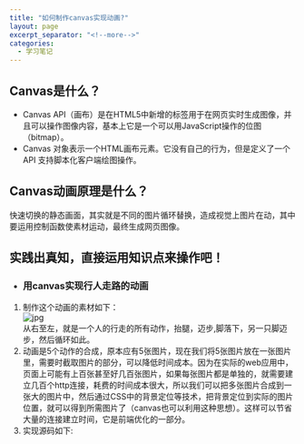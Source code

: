 ```yaml
---
title: "如何制作canvas实现动画?"
layout: page
excerpt_separator: "<!--more-->"
categories:
  - 学习笔记
---
```


## Canvas是什么？  
- Canvas API（画布）是在HTML5中新增的标签用于在网页实时生成图像，并且可以操作图像内容，基本上它是一个可以用JavaScript操作的位图（bitmap）。 
- Canvas 对象表示一个HTML画布元素。它没有自己的行为，但是定义了一个 API 支持脚本化客户端绘图操作。

## Canvas动画原理是什么？
快速切换的静态画面，其实就是不同的图片循环替换，造成视觉上图片在动，其中要运用控制函数使素材运动，最终生成网页图像。 

## 实践出真知，直接运用知识点来操作吧！  
- ### 用canvas实现行人走路的动画  
1. 制作这个动画的素材如下：  
![jpg](\assets\images\person_walk.jpg)  
从右至左，就是一个人的行走的所有动作，抬腿，迈步,脚落下，另一只脚迈步，然后循环如此。
2. 动画是5个动作的合成，原本应有5张图片，现在我们将5张图片放在一张图片里，需要时截取图片的部分，可以降低时间成本。因为在实际的web应用中，页面上可能有上百张甚至好几百张图片，如果每张图片都是单独的，就需要建立几百个http连接，耗费的时间成本很大，所以我们可以把多张图片合成到一张大的图片中，然后通过CSS中的背景定位等技术，把背景定位到实际的图片位置，就可以得到所需图片了（canvas也可以利用这种思想）。这样可以节省大量的连接建立时间，它是前端优化的一部分。  
3. 实现源码如下:
 <section>
    <head>
    <meta charset="utf-8" />  
    <meta http-equiv="X-UA-Compatible" content="IE=edge">
    <title>walk</title>
    <meta name="viewport" content="width=device-width,   initial-scale=1">
    </head>
    <body>
    <canvas width="500" height="400" id="canvas" style="margin-top: 200px;"></canvas>
    <img src="C:\Users\19654\Desktop\学习笔记1\person.jpg" style="display: none;" id="walk">
    <script>
    //获取图片
    let walkImg = document.getElementById('walk'); 
    //获取绘图上下文
    let ctx = document.getElementById('canvas').getContext('2d');
    
    //这个参数是用来标识，现在改用哪个用作，初始值是4，图片最有边的动作，开始行走的动作。取值是4~0，循环
    let index = 4;

    //行走位置
    let position = 0;
    
    //行走的方向，true代表从左至右， false代表从右至左
    let direct = true;

    //定时器，确保图片加载完成再绘制动画
    let timer = null;
    //确保图片加载完成再绘制到
    if (!walkImg.complete) {
      timer = setInterval(() => {
        //两张图片加载完成
        if (walkImg.complete) {
          //清除定时器
          clearInterval(timer);
          timer = null;
          //绘制
          drawAll();
        }
      }, 200);
    } else {
      drawAll();
    }

    function drawAll() {
      //清除原来的图层
      ctx.clearRect(0, 0, 500, 400);
      //画脚下的线，当做地面
      addLawn();
      //添加初始动作
      addWalk();
      //使用定时器，不断重绘画面，形成动画
      setInterval(() => {
        ctx.clearRect(0, 0, 500, 400);
        addLawn();
        addWalk();
      }, 150);
    }

    //绘制线段，当做地面
     function addLawn() {
      ctx.save();
      ctx.beginPath();
      ctx.strokeStyle = 'green';
      ctx.lineWidth = 3;
      ctx.moveTo(0, 112);
      ctx.lineTo(500, 112);
      ctx.stroke();
      ctx.closePath();
      ctx.restore();
     }

     //添加不同位置图片
     function addWalk() {
      ctx.save();
      /**
       * 行走分为两个方向，从左至右和从右至左，我们分别说明
       * 1、从右至左：图片资源的5个动作就是从右至左方向走的，所以从右至左行走时，无需
       * 额外处理图片，只需将对应动作放在规定位置即可。
       * 
       * 2、从左至右：这与图片资源的工作方向相反，所以，提取动作后，需要翻转（利用scale进行翻转）。
       * */

      if (direct) {
        //从左至右方向，scale(-1, 1)先翻转画布，然后利用translate修改坐标系原点
        ctx.scale(-1, 1);
        ctx.translate(-position-55,0);
        position += 6;
      } else {
        //从右至左方向，无需翻转，只需修改坐标系原点，然后将图片直接从原点处放置即可
        ctx.translate(position,0);
        position -= 6;
      }
      //根据index不同，从图片资源中提取不同的行走动作
      switch(index) {
        case 0:
          ctx.drawImage(walkImg, 0, 0, 55, 110, 0, 0, 55, 110);
          break;
        case 1:
          ctx.drawImage(walkImg, 75, 0, 55, 110, 0, 0, 55, 110);
          break;
        case 2:
          ctx.drawImage(walkImg, 145, 0, 55, 110, 0, 0, 55, 110);
          break;
        case 3:
          ctx.drawImage(walkImg, 220, 0, 55, 110, 0, 0, 55, 110);
          break;
        case 4:
          ctx.drawImage(walkImg, 270, 0, 55, 110, 0, 0, 55, 110);
          break;
      }
      
      //图片位置，走到这返回
      if (position > 440) {
        direct = false;
      } 
      if (position < 10) {
        direct = true;
      }

      index -=1 ;
      if (index < 0) {
        index = 4;
      }
      ctx.restore();
    }
    </script>
    </body>
   </html>  

- ### 让Canvas给你们放个烟花吧！  
这个在 Canvas烟花动画中使用了DOMContentLoaded 触发事件函数。  
实现源码如下:  
<section>  
    <head>
    <meta charset="UTF-8">
    <title>烟花</title>
    <style>
        *{
            margin: 0;
            padding: 0;
        }
        canvas{
            position: absolute;
        }
     </style>
     </head>  
     <body>
     <canvas id="canvas"></canvas>
     <script>
        //可视化窗口 Size 改变时触发 resizeCanvas 函数
        window.addEventListener("resize", resizeCanvas, false);
        //当 DOM 解析完成后触发 onLoad 函数
        window.addEventListener("DOMContentLoaded", onLoad, false);
        //requestAnimationFrame 兼容
        window.requestAnimationFrame = 
            window.requestAnimationFrame       || 
            window.webkitRequestAnimationFrame || 
            window.mozRequestAnimationFrame    || 
            window.oRequestAnimationFrame      || 
            window.msRequestAnimationFrame     || 
            function (callback) {
                window.setTimeout(callback, 1000/60);
            };
        
        //初始化变量
        var canvas, ctx, w, h, particles = [], probability = 0.04,  //0.04 烟花出现概率
            xPoint, yPoint;
        
        //初始化 Canvas
        function onLoad() {
            canvas = document.getElementById("canvas");
            ctx = canvas.getContext("2d");
            resizeCanvas();
            //渲染动画
            window.requestAnimationFrame(updateWorld);
        } 
        
        //改变 Canvas 可视窗口 Size 函数
        function resizeCanvas() {
            if (!!canvas) {
                w = canvas.width = window.innerWidth;
                h = canvas.height = window.innerHeight;
            }
        }
        
        //更新函数
        function updateWorld() {
            update();
            paint();
            window.requestAnimationFrame(updateWorld);
        } 
        
        //更新函数
        function update() {
            if (particles.length < 500 && Math.random() < probability) {
                createFirework();
            }
            var alive = [];
            for (var i = 0; i < particles.length; i++) {
                if (particles[i].move()) {
                    alive.push(particles[i]);
                }
            }
            particles = alive;
        } 
        
        //绘制函数
        function paint() {
            ctx.globalCompositeOperation = 'source-over';
            ctx.fillStyle = "rgba(0,0,0,0.2)";
            ctx.fillRect(0, 0, w, h);
            ctx.globalCompositeOperation = 'lighter';
            for (var i = 0; i < particles.length; i++) {
                particles[i].draw(ctx);
            }
        } 
        
        //创建烟花颗粒
        function createFirework() {
            xPoint = Math.random() * (w - 200) + 100;
            yPoint = Math.random() * (h - 200) + 100;
            var nFire = Math.random() * 50 + 100;
            var c = "rgb("+(~~(Math.random() * 200 + 55))+","+(~~(Math.random() * 200 + 55))+","+(~~(Math.random() * 200 + 55))+")";
            for (var i = 0; i < nFire; i++) {
                var particle = new Particle();
                particle.color = c;
                var vy = Math.sqrt(25 - particle.vx * particle.vx);
                if (Math.abs(particle.vy) > vy) {
                    particle.vy = particle.vy > 0 ? vy : -vy;
                }
                particles.push(particle);
            }
        } 
        
        //颗粒函数
        function Particle() {
            this.w = this.h = Math.random() * 4 + 1;
            
            this.x = xPoint - this.w / 2;
            this.y = yPoint - this.h / 2;
            
            this.vx = (Math.random() - 0.5) * 10;
            this.vy = (Math.random() - 0.5) * 10;
            
            this.alpha = Math.random() * .5 + .5;
            
            this.color;
        } 
        
        Particle.prototype = {
            gravity: 0.05,          //烟花颗粒坠落速度
            move: function () {     //改变烟花颗粒位置
                this.x += this.vx;
                this.vy += this.gravity;
                this.y += this.vy;
                this.alpha -= 0.01;
                if (this.x <= -this.w || this.x >= screen.width || this.y >= screen.height || this.alpha <= 0) {
                    return false;
                }
                return true;
            },
            draw: function (c) {    //渲染烟花颗粒
                c.save();
                c.beginPath();
                
                c.translate(this.x+this.w / 2, this.y+this.h / 2);  //改变位置
                c.arc(0, 0, this.w, 0, Math.PI * 2);                //圆形颗粒
                c.fillStyle = this.color;                           //填充颜色
                c.globalAlpha = this.alpha;                         //透明度
                
                c.closePath();
                c.fill();
                c.restore();
            }
        }
       </script>
       </body>
     </section>





